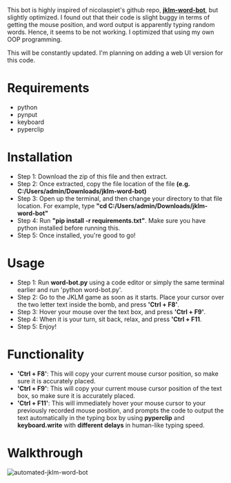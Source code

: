 This bot is highly inspired of nicolaspiet's github repo, **[jklm-word-bot]([url](https://github.com/nicolaspiet/jklm-word-bot.git)https://github.com/nicolaspiet/jklm-word-bot.git)**, but slightly optimized. I found out that their code is slight buggy in terms of getting the mouse position, and word output is apparently typing random words. Hence, it seems to be not working. I optimized that using my own OOP programming.

This will be constantly updated. I'm planning on adding a web UI version for this code.

# Requirements
 - python
 - pynput
 - keyboard
 - pyperclip

# Installation
 - Step 1: Download the zip of this file and then extract.
 - Step 2: Once extracted, copy the file location of the file **(e.g. C:/Users/admin/Downloads/jklm-word-bot)**
 - Step 3: Open up the terminal, and then change your directory to that file location. For example, type **"cd C:/Users/admin/Downloads/jklm-word-bot"**
 - Step 4: Run **"pip install -r requirements.txt"**. Make sure you have python installed before running this.
 - Step 5: Once installed, you're good to go!

# Usage
 - Step 1: Run **word-bot.py** using a code editor or simply the same terminal earlier and run 'python word-bot.py'.
 - Step 2: Go to the JKLM game as soon as it starts. Place your cursor over the two letter text inside the bomb, and press **'Ctrl + F8'**. 
 - Step 3: Hover your mouse over the text box, and press **'Ctrl + F9'**.
 - Step 4: When it is your turn, sit back, relax, and press **'Ctrl + F11**.
 - Step 5: Enjoy!

# Functionality
 - **'Ctrl + F8'**: This will copy your current mouse cursor position, so make sure it is accurately placed.
 - **'Ctrl + F9'**: This will copy your current mouse cursor position of the text box, so make sure it is accurately placed.
 - **'Ctrl + F11'**: This will immediately hover your mouse cursor to your previously recorded mouse position, and prompts the code to output the text automatically in the typing box by using **pyperclip** and **keyboard.write** with **different delays** in human-like typing speed.

# Walkthrough
![automated-jklm-word-bot](https://github.com/meezlung/automated-jklm-word-bot/assets/65329581/a892ee2f-68f2-44dc-93dc-9e17cf56c5e6)

